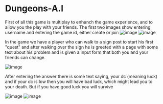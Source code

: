 # Dungeons-A.I
First of all this game is multiplay to enhanch the game experience, and to allow you the play with your friends. The first two images show entering username and entering the game id, either create or join
![image](https://user-images.githubusercontent.com/70839471/125083132-e9c04780-e0bf-11eb-87ec-80e35f4fbea1.png)
![image](https://user-images.githubusercontent.com/70839471/125083562-75d26f00-e0c0-11eb-957a-983348641ddb.png)

In the game we have a player who can walk to a sign post to start his first "quest" and after walking over the sign he is greeted with a page with some text about his problem and is given a input form that both you and your friends can change.

![image](https://user-images.githubusercontent.com/70839471/125083581-7d921380-e0c0-11eb-97ce-b1457db36d60.png)

After entering the answer there is some text saying, your dc (meaning luck) and if your dc is low then you will have bad luck, which might lead you to your death. But if you have good luck you will survive

![image](https://user-images.githubusercontent.com/70839471/125083900-d2ce2500-e0c0-11eb-8609-11f9d17ea17e.png)
![image](https://user-images.githubusercontent.com/70839471/125083650-8edb2000-e0c0-11eb-9bf6-ad3b96c3744b.png)
